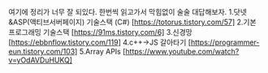 여기에 정리가 너무 잘 되있다.
한번씩 읽고가서 막힘없이 술술 대답해보자.
1.닷넷&ASP(액티브서버페이지) 기술스택 (C#) 
[https://totorus.tistory.com/57]
2.기본 프로그래밍 기술스택
[https://91ms.tistory.com/6]
3.신경망
[https://ebbnflow.tistory.com/119]
4.c++->JS 갈아타기
[https://programmer-eun.tistory.com/103]
5.Array APIs
[https://www.youtube.com/watch?v=yOdAVDuHUKQ]